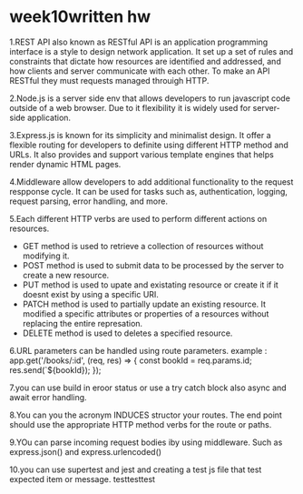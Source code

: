 # week10written hw

1.REST API also known as RESTful API is an application programming interface is a style to design network application. It set up a set of rules and constraints that dictate how resources are identified and addressed, and how clients and server communicate with each other. To make an API RESTful they must requests managed throuigh HTTP. 

2.Node.js is a server side env that allows developers to run javascript code outside of a web browser. Due to it flexibility it is widely used for server-side application.

3.Express.js is known for its simplicity and minimalist design. It offer a flexible routing for developers to definite using different HTTP method and URLs. It also provides and support various template engines that helps render dynamic HTML pages.

4.Middleware allow developers to add additional functionality to the request respponse cycle. It can be used for tasks such as, authentication, logging, request parsing, error handling, and more.

5.Each different HTTP verbs are used to perform different actions on resources.
  - GET method is used to retrieve a collection of resources without modifying it.
  - POST method is used to submit data to be processed by the server to create a new resource.
  - PUT method is used to upate and existating resource or create it if it doesnt exist by using a specific URI.
  - PATCH method is used to partially update an existing resource. It modified a specific attributes or properties of a resources without replacing the entire represation.
  - DELETE method is used to deletes a specified resource.
    
6.URL parameters can be handled using route parameters. example : app.get('/books/:id', (req, res) => {
  const bookId = req.params.id;
  res.send(`${bookId});
});

7.you can use build in eroor status or use a try catch block also async and await error handling.

8.You can you the acronym INDUCES structor your routes. The end point should use the appropriate HTTP method verbs for the route or paths.

9.YOu can parse incoming request bodies iby using middleware.  Such as express.json() and express.urlencoded()

10.you can use supertest and jest and creating a test js file that test expected item or message.
testtesttest 

<!-- Written
Explain what a REST API is. What makes an API "RESTful"?
What is Node.js and why is it often used when building server-side applications?
Express.js is a popular framework used in conjunction with Node.js. What are some of the key features of Express.js that make it useful for building web servers?
In Express.js, what is middleware and how is it used?
In terms of HTTP verbs, what is the difference between GET, POST, PUT, PATCH, and DELETE? When would you use each in the context of a RESTful API?
How would you handle parameters in the URL with Express.js? Provide an example.
How can you handle error situations when building an Express.js API?
When building a RESTful API with Express.js, how would you structure your routes for a resource like items? What would the endpoints look like for performing CRUD (Create, Read, Update, Delete) operations?
How would you parse incoming request bodies in Express.js? Provide an example of how you might handle a JSON payload.
How can testing be implemented for a RESTful API built with Node and Express? Provide an example of a test case for one of your API endpoints.
For each question, provide a detailed response. Try to incorporate examples where possible to demonstrate your understanding. Once complete, submit your responses for review. -->